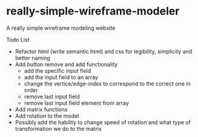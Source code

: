 # really-simple-wireframe-modeler
A really simple wireframe modeling website

Todo List
- Refactor html (write semantic html) and css for legibility, simplicity and better naming
- Add button remove and add functionality
  - add the specific input field
  - add the input field to an array
  - change the vertice/edge-index to correspond to the correct one in order
  - remove last input field
  - remove last input field element from array
- Add matrix functions 
- Add rotation to the model
- Possibly add the hability to change speed of rotation and what type of transformation we do to the matrix
